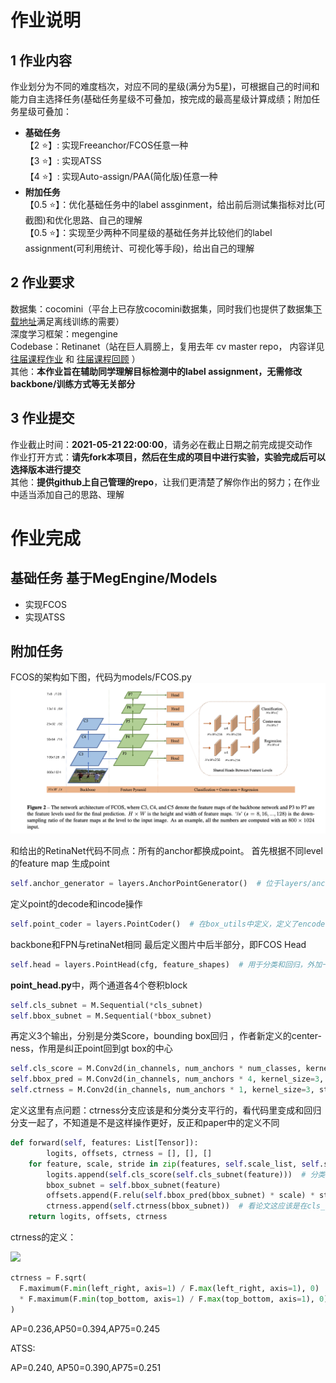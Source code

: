 # 作业说明
## 1 作业内容 
作业划分为不同的难度档次，对应不同的星级(满分为5星)，可根据自己的时间和能力自主选择任务(基础任务星级不可叠加，按完成的最高星级计算成绩；附加任务星级可叠加：    
- **基础任务**   
    【2 ⭐】: 实现Freeanchor/FCOS任意一种    
    【3 ⭐】: 实现ATSS    
    【4 ⭐】: 实现Auto-assign/PAA(简化版)任意一种    
- **附加任务**  
    【0.5 ⭐】：优化基础任务中的label assginment，给出前后测试集指标对比(可截图)和优化思路、自己的理解  
    【0.5 ⭐】：实现至少两种不同星级的基础任务并比较他们的label assignment(可利用统计、可视化等手段)，给出自己的理解  

## 2 作业要求 
数据集：cocomini（平台上已存放cocomini数据集，同时我们也提供了数据集<a href="https://1drv.ms/u/s!Amprt__M3WbSgxjhpLW1HLotXGTG?e=Hr3Y0B" target="_blank">下载地址</a>满足离线训练的需要）    
深度学习框架：megengine  
Codebase：Retinanet（站在巨人肩膀上，复用去年 cv master repo， 内容详见<a href="https://studio.brainpp.com/project/2921" target="_blank"> 往届课程作业</a> 和 <a href="https://www.bilibili.com/video/BV1Xp4y1r7WV?p=2" target="_blank"> 往届课程回顾</a> ）  
其他：**本作业旨在辅助同学理解目标检测中的label assignment，无需修改backbone/训练方式等无关部分**   


## 3 作业提交
作业截止时间：**2021-05-21 22:00:00**，请务必在截止日期之前完成提交动作  
作业打开方式：**请先fork本项目，然后在生成的项目中进行实验，实验完成后可以选择版本进行提交**  
其他：**提供github上自己管理的repo**，让我们更清楚了解你作出的努力；在作业中适当添加自己的思路、理解

# 作业完成
## 基础任务 基于MegEngine/Models
* 实现FCOS
* 实现ATSS

## 附加任务

FCOS的架构如下图，代码为models/FCOS.py
![image](/hw1/pic/fcos_backbone.png)

和给出的RetinaNet代码不同点：所有的anchor都换成point。
首先根据不同level的feature map 生成point
```python
self.anchor_generator = layers.AnchorPointGenerator()  # 位于layers/anchor.py
```
定义point的decode和incode操作
```python
self.point_coder = layers.PointCoder()  # 在box_utils中定义，定义了encode和decode
``` 
backbone和FPN与retinaNet相同
最后定义图片中后半部分，即FCOS Head

```python
self.head = layers.PointHead(cfg, feature_shapes)  # 用于分类和回归，外加一个centerness打分，在layers/point_head.py中定义
```

**point_head.py**中，两个通道各4个卷积block

```python
self.cls_subnet = M.Sequential(*cls_subnet)
self.bbox_subnet = M.Sequential(*bbox_subnet)
```

再定义3个输出，分别是分类Score，bounding box回归 ，作者新定义的center-ness，作用是纠正point回到gt box的中心

```python
self.cls_score = M.Conv2d(in_channels, num_anchors * num_classes, kernel_size=3, stride=1, padding=1)
self.bbox_pred = M.Conv2d(in_channels, num_anchors * 4, kernel_size=3, stride=1, padding=1)
self.ctrness = M.Conv2d(in_channels, num_anchors * 1, kernel_size=3, stride=1, padding=1)
```

定义这里有点问题：ctrness分支应该是和分类分支平行的，看代码里变成和回归分支一起了，不知道是不是这样操作更好，反正和paper中的定义不同

```python
def forward(self, features: List[Tensor]):
		logits, offsets, ctrness = [], [], []
    for feature, scale, stride in zip(features, self.scale_list, self.stride_list):
        logits.append(self.cls_score(self.cls_subnet(feature)))  # 分类score
        bbox_subnet = self.bbox_subnet(feature)
        offsets.append(F.relu(self.bbox_pred(bbox_subnet) * scale) * stride)  
        ctrness.append(self.ctrness(bbox_subnet))  # 看论文这应该是在cls_subnet后面
    return logits, offsets, ctrness
```

ctrness的定义：

![](https://latex.codecogs.com/gif.latex?centerness=\sqrt{\frac{min(l^*,r^*)}{max(l^*,r^*)}\times&space;\frac{min(t^*,b^*)}{max(t^*,b^*)}})

```python
ctrness = F.sqrt(
  F.maximum(F.min(left_right, axis=1) / F.max(left_right, axis=1), 0)
  * F.maximum(F.min(top_bottom, axis=1) / F.max(top_bottom, axis=1), 0)
)
```
AP=0.236,AP50=0.394,AP75=0.245

ATSS:

AP=0.240, AP50=0.390,AP75=0.251	



